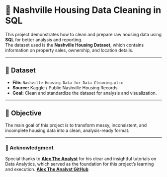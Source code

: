 # 🧹 Nashville Housing Data Cleaning in SQL

This project demonstrates how to clean and prepare raw housing data using **SQL** for better analysis and reporting.  
The dataset used is the **Nashville Housing Dataset**, which contains information on property sales, ownership, and location details.

---

## 📁 Dataset
- **File:** `Nashville Housing Data for Data Cleaning.xlsx`  
- **Source:** Kaggle / Public Nashville Housing Records  
- **Goal:** Clean and standardize the dataset for analysis and visualization.

---

## 🧠 Objective
The main goal of this project is to transform messy, inconsistent, and incomplete housing data into a clean, analysis-ready format.

---

### 🙌 Acknowledgment
Special thanks to **[Alex The Analyst](https://www.youtube.com/@AlexTheAnalyst)** for his clear and insightful tutorials on Data Analytics, which served as the foundation for this project’s learning and execution.  **[Alex The Analyst GitHub](https://github.com/AlexTheAnalyst)**
